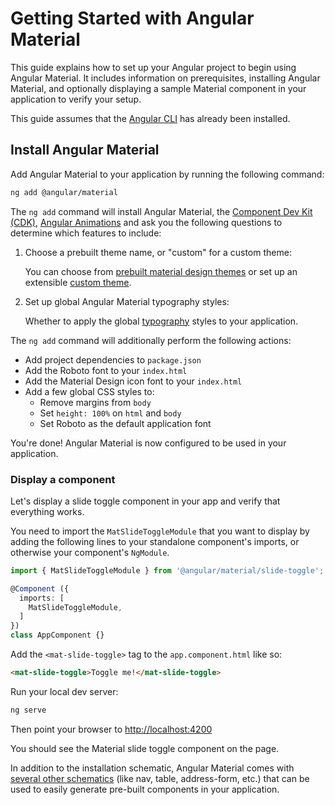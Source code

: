 # Getting Started with Angular Material

This guide explains how to set up your Angular project to begin using Angular Material. It includes
information on prerequisites, installing Angular Material, and optionally displaying a sample
Material component in your application to verify your setup.

This guide assumes that the [Angular CLI](https://angular.dev/tools/cli/setup-local#install-the-angular-cli) has already been installed.

## Install Angular Material

Add Angular Material to your application by running the following command:

```bash
ng add @angular/material
```

The `ng add` command will install Angular Material, the
[Component Dev Kit (CDK)](https://material.angular.io/cdk/categories),
[Angular Animations](https://angular.dev/guide/animations) and ask you the following questions to
determine which features to include:

1. Choose a prebuilt theme name, or "custom" for a custom theme:

   You can choose from [prebuilt material design themes](https://material.angular.io/guide/theming#pre-built-themes) or set up an extensible [custom theme](https://material.angular.io/guide/theming#defining-a-theme).

2. Set up global Angular Material typography styles:

   Whether to apply the global [typography](https://material.angular.io/guide/typography) styles to your application.

The `ng add` command will additionally perform the following actions:

* Add project dependencies to `package.json`
* Add the Roboto font to your `index.html`
* Add the Material Design icon font to your `index.html`
* Add a few global CSS styles to:
  * Remove margins from `body`
  * Set `height: 100%` on `html` and `body`
  * Set Roboto as the default application font

You're done! Angular Material is now configured to be used in your application.

### Display a component

Let's display a slide toggle component in your app and verify that everything works.

You need to import the `MatSlideToggleModule` that you want to display by adding the following lines to
your standalone component's imports, or otherwise your component's `NgModule`.

```ts
import { MatSlideToggleModule } from '@angular/material/slide-toggle';

@Component ({
  imports: [
    MatSlideToggleModule,
  ]
})
class AppComponent {}
```

Add the `<mat-slide-toggle>` tag to the `app.component.html` like so:

```html
<mat-slide-toggle>Toggle me!</mat-slide-toggle>
```

Run your local dev server:

```bash
ng serve
```

Then point your browser to [http://localhost:4200](http://localhost:4200)

You should see the Material slide toggle component on the page.

In addition to the installation schematic, Angular Material comes with
[several other schematics](https://material.angular.io/guide/schematics) (like nav, table,
address-form, etc.) that can be used to easily generate pre-built components in your application.
